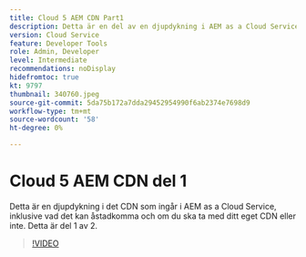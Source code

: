 ```yaml
---
title: Cloud 5 AEM CDN Part1
description: Detta är en del av en djupdykning i AEM as a Cloud Service CDN.
version: Cloud Service
feature: Developer Tools
role: Admin, Developer
level: Intermediate
recommendations: noDisplay
hidefromtoc: true
kt: 9797
thumbnail: 340760.jpeg
source-git-commit: 5da75b172a7dda29452954990f6ab2374e7698d9
workflow-type: tm+mt
source-wordcount: '58'
ht-degree: 0%

---
```



# Cloud 5 AEM CDN del 1

Detta är en djupdykning i det CDN som ingår i AEM as a Cloud Service, inklusive vad det kan åstadkomma och om du ska ta med ditt eget CDN eller inte. Detta är del 1 av 2.

>[!VIDEO](https://video.tv.adobe.com/v/340760/?quality=12&learn=on)
